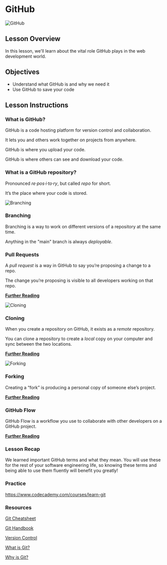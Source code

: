 # GitHub

![GitHub](https://external-content.duckduckgo.com/iu/?u=https%3A%2F%2Fwww.thesoftwarereport.com%2Fwp-content%2Fuploads%2F2019%2F06%2Fgithub2.jpeg&f=1&nofb=1)

## Lesson Overview
In this lesson, we'll learn about the vital role GitHub plays in the web development world.

## Objectives
  - Understand what GitHub is and why we need it
  - Use GitHub to save your code

## Lesson Instructions

### What is GitHub?

GitHub is a code hosting platform for version control and collaboration. 

It lets you and others work together on projects from anywhere.

GitHub is where you upload your code.

GitHub is where others can see and download your code.

### What is a GitHub repository?

Pronounced *re·pos·i·to·ry*, but called *repo* for short.

It’s the place where your code is stored.

![Branching](https://external-content.duckduckgo.com/iu/?u=https%3A%2F%2Fohmy.disney.com%2Fwp-content%2Fuploads%2F2015%2F07%2FWinnie_the_Pooh_Climbs_A_Tree.gif&f=1&nofb=1)

### Branching

Branching is a way to work on different versions of a repository at the same time.

Anything in the "main" branch is always *deployable*.

### Pull Requests

A *pull request* is a way in GitHub to say you’re proposing a change to a repo.

The change you’re proposing is visible to all developers working on that repo.

**[Further Reading](https://help.github.com/articles/about-pull-requests)**

![Cloning](https://external-content.duckduckgo.com/iu/?u=https%3A%2F%2Fmedia.giphy.com%2Fmedia%2FpMbrcAbQWjlyE%2Fgiphy.gif&f=1&nofb=1)

### Cloning

When you create a repository on GitHub, it exists as a *remote* repository. 

You can clone a repository to create a *local* copy on your computer and sync between the two locations.

**[Further Reading](https://help.github.com/articles/cloning-a-repository)**

![Forking](https://external-content.duckduckgo.com/iu/?u=https%3A%2F%2Fmedia.giphy.com%2Fmedia%2FLD1BmDQiDh2o0%2Fgiphy.gif&f=1&nofb=1)

### Forking

Creating a “fork” is producing a personal copy of someone else’s project.

**[Further Reading](https://help.github.com/articles/fork-a-repo)**

### GitHub Flow

GitHub Flow is a workflow you use to collaborate with other developers on a GitHub project.

**[Further Reading](https://guides.github.com/introduction/flow)**

### Lesson Recap
We learned important GitHub terms and what they mean.  You will use these for the rest of your software engineering life, so knowing these terms and being able to use them fluently will benefit you greatly!

### Practice

https://www.codecademy.com/courses/learn-git

### Resources

[Git Cheatsheet](https://services.github.com/on-demand/downloads/github-git-cheat-sheet.pdf)

[Git Handbook](https://guides.github.com/introduction/git-handbook)

[Version Control](https://www.atlassian.com/git/tutorials/what-is-version-control)

[What is Git?](https://www.atlassian.com/git/tutorials/what-is-git)

[Why is Git?](https://www.atlassian.com/git/tutorials/why-git)
